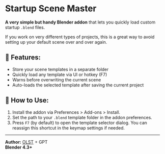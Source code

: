 # Startup Scene Master

**A very simple but handy Blender addon** that lets you quickly load custom startup `.blend` files.

If you work on very different types of projects, this is a great way to avoid setting up your default scene over and over again.

## 🔧 Features:
- Store your scene templates in a separate folder
- Quickly load any template via UI or hotkey (F7)
- Warns before overwriting the current scene
- Auto-loads the selected template after saving the current project

## 📁 How to Use:
1. Install the addon via Preferences > Add-ons > Install.
2. Set the path to your `.blend` template folder in the addon preferences.
3. Press `F7` (by default) to open the template selector dialog. You can reassign this shortcut in the keymap settings if needed.


---

**Author:** [OLST](https://github.com/OlstFlow) + GPT  
**Blender 4.3+**

